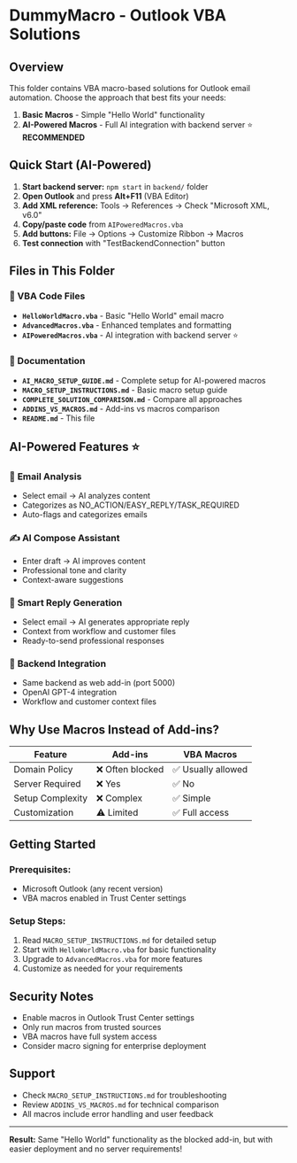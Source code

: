 # DummyMacro - Outlook VBA Solutions

## Overview
This folder contains VBA macro-based solutions for Outlook email automation. Choose the approach that best fits your needs:

1. **Basic Macros** - Simple "Hello World" functionality
2. **AI-Powered Macros** - Full AI integration with backend server ⭐ **RECOMMENDED**

## Quick Start (AI-Powered)
1. **Start backend server:** `npm start` in `backend/` folder
2. **Open Outlook** and press **Alt+F11** (VBA Editor)
3. **Add XML reference:** Tools → References → Check "Microsoft XML, v6.0"
4. **Copy/paste code** from `AIPoweredMacros.vba`
5. **Add buttons:** File → Options → Customize Ribbon → Macros
6. **Test connection** with "TestBackendConnection" button

## Files in This Folder

### 📝 VBA Code Files
- **`HelloWorldMacro.vba`** - Basic "Hello World" email macro
- **`AdvancedMacros.vba`** - Enhanced templates and formatting
- **`AIPoweredMacros.vba`** - AI integration with backend server ⭐

### 📖 Documentation
- **`AI_MACRO_SETUP_GUIDE.md`** - Complete setup for AI-powered macros
- **`MACRO_SETUP_INSTRUCTIONS.md`** - Basic macro setup guide
- **`COMPLETE_SOLUTION_COMPARISON.md`** - Compare all approaches
- **`ADDINS_VS_MACROS.md`** - Add-ins vs macros comparison
- **`README.md`** - This file

## AI-Powered Features ⭐

### 🤖 **Email Analysis**
- Select email → AI analyzes content
- Categorizes as NO_ACTION/EASY_REPLY/TASK_REQUIRED
- Auto-flags and categorizes emails

### ✍️ **AI Compose Assistant** 
- Enter draft → AI improves content
- Professional tone and clarity
- Context-aware suggestions

### 💬 **Smart Reply Generation**
- Select email → AI generates appropriate reply
- Context from workflow and customer files
- Ready-to-send professional responses

### 🔧 **Backend Integration**
- Same backend as web add-in (port 5000)
- OpenAI GPT-4 integration
- Workflow and customer context files

## Why Use Macros Instead of Add-ins?

| Feature | Add-ins | VBA Macros |
|---------|---------|------------|
| Domain Policy | ❌ Often blocked | ✅ Usually allowed |
| Server Required | ❌ Yes | ✅ No |
| Setup Complexity | ❌ Complex | ✅ Simple |
| Customization | ⚠️ Limited | ✅ Full access |

## Getting Started

### Prerequisites:
- Microsoft Outlook (any recent version)
- VBA macros enabled in Trust Center settings

### Setup Steps:
1. Read `MACRO_SETUP_INSTRUCTIONS.md` for detailed setup
2. Start with `HelloWorldMacro.vba` for basic functionality
3. Upgrade to `AdvancedMacros.vba` for more features
4. Customize as needed for your requirements

## Security Notes
- Enable macros in Outlook Trust Center settings
- Only run macros from trusted sources
- VBA macros have full system access
- Consider macro signing for enterprise deployment

## Support
- Check `MACRO_SETUP_INSTRUCTIONS.md` for troubleshooting
- Review `ADDINS_VS_MACROS.md` for technical comparison
- All macros include error handling and user feedback

---

**Result:** Same "Hello World" functionality as the blocked add-in, but with easier deployment and no server requirements!
